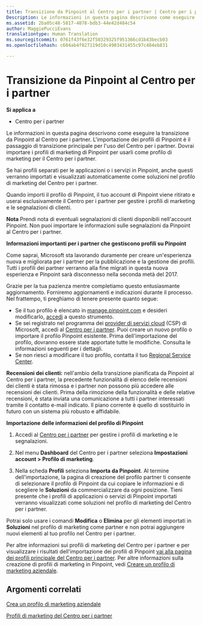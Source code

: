 ```yaml
---
title: Transizione da Pinpoint al Centro per i partner | Centro per i partner
Description: Le informazioni in questa pagina descrivono come eseguire la transizione da Pinpoint al Centro per i partner.
ms.assetid: 2ba05c48-5817-4078-bdb3-44e42d484c54
author: MaggiePucciEvans
translationtype: Human Translation
ms.sourcegitcommit: 0761f43f6e32f50329325f951366cd1b43becb03
ms.openlocfilehash: c604ab4f027119d10c4903431455c97c484eb831

---
```


# Transizione da Pinpoint al Centro per i partner

**Si applica a**

-  Centro per i partner

Le informazioni in questa pagina descrivono come eseguire la transizione da Pinpoint al Centro per i partner. L'importazione dei profili di Pinpoint è il passaggio di transizione principale per l'uso del Centro per i partner. Dovrai importare i profili di marketing di Pinpoint per usarli come profilo di marketing per il Centro per i partner.

Se hai profili separati per le applicazioni o i servizi in Pinpoint, anche questi verranno importati e visualizzati automaticamente come soluzioni nel profilo di marketing del Centro per i partner.

Quando importi il profilo di Pinpoint, il tuo account di Pinpoint viene ritirato e userai esclusivamente il Centro per i partner per gestire i profili di marketing e le segnalazioni di clienti.

**Nota** Prendi nota di eventuali segnalazioni di clienti disponibili nell'account Pinpoint. Non puoi importare le informazioni sulle segnalazioni da Pinpoint al Centro per i partner.

 **Informazioni importanti per i partner che gestiscono profili su Pinpoint**

Come saprai, Microsoft sta lavorando duramente per creare un'esperienza nuova e migliorata per i partner per la pubblicazione e la gestione dei profili. Tutti i profili dei partner verranno alla fine migrati in questa nuova esperienza e Pinpoint sarà disconnesso nella seconda metà del 2017.

Grazie per la tua pazienza mentre completiamo questo entusiasmante aggiornamento. Forniremo aggiornamenti e indicazioni durante il processo. Nel frattempo, ti preghiamo di tenere presente quanto segue:

-   Se il tuo profilo è elencato in [manage.pinpoint.com](https://go.microsoft.com/fwlink/?linkid=838399) e desideri modificarlo, [accedi](https://go.microsoft.com/fwlink/?linkid=838394) a questo strumento.
-   Se sei registrato nel programma dei [provider di servizi cloud](https://go.microsoft.com/fwlink/?linkid=838395) (CSP) di Microsoft, accedi al [Centro per i partner](https://go.microsoft.com/fwlink/?linkid=838396). Puoi creare un nuovo profilo o importare il profilo Pinpoint esistente. Prima dell'importazione del profilo, dovranno essere state apportate tutte le modifiche. Consulta le informazioni seguenti per i dettagli.
-   Se non riesci a modificare il tuo profilo, contatta il tuo [Regional Service Center](https://go.microsoft.com/fwlink/?linkid=838398). 

**Recensioni dei clienti:** nell'ambio della transizione pianificata da Pinpoint al Centro per i partner, la precedente funzionalità di elenco delle recensioni dei clienti è stata rimossa e i partner non possono più accedere alle recensioni dei clienti. Prima della rimozione della funzionalità e delle relative recensioni, è stata inviata una comunicazione a tutti i partner interessati tramite il contatto e-mail indicato. Il piano corrente è quello di sostituirlo in futuro con un sistema più robusto e affidabile.

**Importazione delle informazioni del profilo di Pinpoint**

1.  Accedi al [Centro per i partner](https://partnercenter.microsoft.com/) per gestire i profili di marketing e le segnalazioni.
2.  Nel menu **Dashboard** del Centro per i partner seleziona **Impostazioni account &gt; Profilo di marketing**.

3.  Nella scheda **Profili** seleziona **Importa da Pinpoint**. Al termine dell'importazione, la pagina di creazione del profilo partner ti consente di selezionare il profilo di Pinpoint da cui copiare le informazioni e di scegliere le **Soluzioni** da commercializzare da ogni posizione. Tieni presente che i profili di applicazioni o servizi di Pinpoint importati verranno visualizzati come soluzioni nel profilo di marketing del Centro per i partner.

Potrai solo usare i comandi **Modifica** o **Elimina** per gli elementi importati in **Soluzioni** nel profilo di marketing come partner e non potrai aggiungere nuovi elementi al tuo profilo nel Centro per i partner.

Per altre informazioni sui profili di marketing del Centro per i partner e per visualizzare i risultati dell'importazione dei profili di Pinpoint [vai alla pagina dei profili principale del Centro per i partner](https://partnercenter.microsoft.com/pcv/publishing). Per altre informazioni sulla creazione di profili di marketing in Pinpoint, vedi [Creare un profilo di marketing aziendale](create-a-marketing-profile.md).

## Argomenti correlati


[Crea un profilo di marketing aziendale](create-a-marketing-profile.md)

[Profili di marketing del Centro per i partner](https://partnercenter.microsoft.com/pcv/publishing)

 

 






<!--HONumber=Jan17_HO2-->


